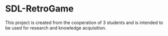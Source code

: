 # SDL-RetroGame
This project is created from the cooperation of 3 students and is intended to be used for research and knowledge acquisition. 
